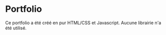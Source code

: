 # Portfolio

Ce portfolio a été créé en pur HTML/CSS et Javascript. Aucune librairie n'a
été utilisé.
